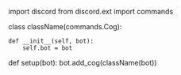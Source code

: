 import discord
from discord.ext import commands

class className(commands.Cog):

    def __init__(self, bot):
        self.bot = bot

def setup(bot):
    bot.add_cog(className(bot))